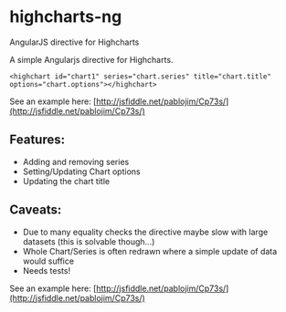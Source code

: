 highcharts-ng
=============

AngularJS directive for Highcharts

A simple Angularjs directive for Highcharts.

`<highchart id="chart1" series="chart.series" title="chart.title" options="chart.options"></highchart>`

See an example here: [http://jsfiddle.net/pablojim/Cp73s/](http://jsfiddle.net/pablojim/Cp73s/)

Features:
---------

- Adding and removing series
- Setting/Updating Chart options
- Updating the chart title


Caveats:
--------

- Due to many equality checks the directive maybe slow with large datasets (this is solvable though...)
- Whole Chart/Series is often redrawn where a simple update of data would suffice
- Needs tests!

See an example here: [http://jsfiddle.net/pablojim/Cp73s/](http://jsfiddle.net/pablojim/Cp73s/)
